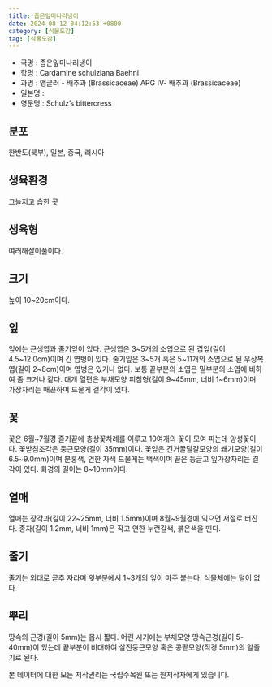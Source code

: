 ```yaml
---
title: 좁은잎미나리냉이
date: 2024-08-12 04:12:53 +0800
category: [식물도감]
tag: [식물도감]
---
```




- 국명 : 좁은잎미나리냉이
- 학명 : Cardamine schulziana Baehni
- 과명 : 앵글러 - 배추과 (Brassicaceae) APG Ⅳ- 배추과 (Brassicaceae)
- 일본명 : 
- 영문명 : Schulz’s bittercress


## 분포
한반도(북부), 일본, 중국, 러시아
## 생육환경
그늘지고 습한 곳
## 생육형
여러해살이풀이다. 
## 크기
높이 10~20cm이다.
## 잎
잎에는 근생엽과 줄기잎이 있다. 근생엽은 3~5개의 소엽으로 된 겹잎(길이 4.5~12.0cm)이며 긴 엽병이 있다. 줄기잎은 3~5개 혹은 5~11개의 소엽으로 된 우상복엽(길이 2~8cm)이며 엽병은 있거나 없다. 보통 끝부분의 소엽은 밑부분의 소엽에 비하여 좀 크거나 같다. 대개 열편은 부채모양 피침형(길이 9~45mm, 너비 1~6mm)이며 가장자리는 매끈하며 드물게 결각이 있다. 
## 꽃
꽃은 6월~7월경 줄기끝에 총상꽃차례를 이루고 10여개의 꽃이 모여 피는데 양성꽃이다. 꽃받침조각은 둥근모양(길이 35mm)이다. 꽃잎은 긴거꿀달걀모양의 쐐기모양(길이 6.5~9.0mm)이며 분홍색, 연한 자색 드물게는 백색이며 끝은 둥글고 잎가장자리는 결각이 있다. 화경의 길이는 8~10mm이다.
## 열매
열매는 장각과(길이 22~25mm, 너비 1.5mm)이며 8월~9월경에 익으면 저절로 터진다. 종자(길이 1.2mm, 너비 1mm)은 작고 연한 누런갈색, 붉은색을 띤다.
## 줄기
줄기는 외대로 곧추 자라며 윗부분에서 1~3개의 잎이 마주 붙는다. 식물체에는 털이 없다.
## 뿌리
땅속의 근경(길이 5mm)는 몹시 짧다. 어린 시기에는 부채모양 땅속근경(길이 5-40mm)이 있는데 끝부분이 비대하여 살진둥근모양 혹은 콩팥모양(직경 5mm)의 알줄기로 된다.






본 데이터에 대한 모든 저작권리는 국립수목원 또는 원저작자에게 있습니다.
